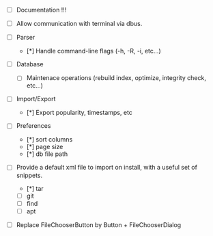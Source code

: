- [ ] Documentation !!!

- [ ] Allow communication with terminal via dbus.

- [ ] Parser
    - [*] Handle command-line flags (-h, -R, -i, etc...)

- [ ] Database
    - [ ] Maintenace operations (rebuild index, optimize, integrity check, etc...)

- [ ] Import/Export
    - [*] Export popularity, timestamps, etc

- [ ] Preferences
    - [*] sort columns
    - [*] page size
    - [*] db file path

- [ ] Provide a default xml file to import on install, with a useful set of snippets.
    - [*] tar
    - [ ] git
    - [ ] find
    - [ ] apt

- [ ] Replace FileChooserButton by Button + FileChooserDialog
    
